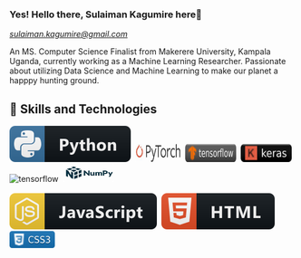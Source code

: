 ### Yes! Hello there, Sulaiman Kagumire here👋
*sulaiman.kagumire@gmail.com*


An MS. Computer Science Finalist from Makerere University, Kampala Uganda, currently working as a Machine Learning Researcher. Passionate about utilizing Data Science and Machine Learning to make our planet a happpy hunting ground.


## 💼 Skills and Technologies

<div> 
   <img src="https://github.com/ksulaiman1/ksulaiman1/blob/main/svg/python.svg" title="Javascript" alt="pythorn"/>&nbsp;
   <img src="https://github.com/ksulaiman1/ksulaiman1/blob/main/svg/pytorch.png" title="Javascript" alt="pytorch" width="80" height="32" />&nbsp;
   <img src="https://github.com/ksulaiman1/ksulaiman1/blob/main/svg/tensorflow.svg" title="tensorflow" alt="tensorflow" width="90" height="32" />&nbsp; 
   <img src="https://github.com/ksulaiman1/ksulaiman1/blob/main/svg/keras.svg" title="tensorflow" alt="tensorflow" width="90" height="32" />&nbsp;
   <img src="https://img.shields.io/badge/S-Scikit--Learn-orange" title="scikitlearn" alt="tensorflow" width="100" height="32" />&nbsp;
   <img src="https://github.com/ksulaiman1/ksulaiman1/blob/main/svg/numpy.png" title="numpy" alt="tensorflow" width="90" height="32" />&nbsp;

</div>
  <br>

<div>
  <img src="https://github.com/ksulaiman1/ksulaiman1/blob/main/svg/javascript.svg" title="Javascript" alt="Java"/>&nbsp;
  <img src="https://github.com/ksulaiman1/ksulaiman1/blob/main/svg/html.svg" title="Java" alt="html" />&nbsp;
  <img src="https://github.com/ksulaiman1/ksulaiman1/blob/main/svg/css.svg" title="Java" alt="css" width="80" height="30"/>&nbsp;
</div>
  
 


<!-- ### Yes everyone!! I am Sulaiman Kagumire 👋

https://img.shields.io/badge/-Python-blue
<!-- <p align="center">
  <a href="https://www.yushi.dev/" target="_blank" rel="noreferrer"><img src="https://user-images.githubusercontent.com/75753187/123350185-74ce0900-d528-11eb-848d-d92955dbb944.png" alt="my banner"></a>
</p> -->

<!-- <h3 align="center">
Yes!! Hi there, I'm Sulaiman Kagumire 
<!--   <a href="https://www.yushi.dev/" target="_blank" rel="noreferrer">Yu</a> 👋 -->
<!-- </h3>

<h2 align="center">
I'm a Full-Stack Web Developer 💻, Photographer 📸, and Designer 🎨!
</h2> 

I love the entire process of developing creative websites. I love the challenge of finding caches and spending time to meet new people. Learning how people hide things and where people are likely to look.

### 🤝 Connect with me:

<a href="https://www.linkedin.com/in/yushi95/"><img align="left" src="https://raw.githubusercontent.com/yushi1007/yushi1007/main/images/linkedin.svg" alt="Yu Shi | LinkedIn" width="21px"/></a>
<a href="https://instagram.com/yushi.95"><img align="left" src="https://raw.githubusercontent.com/yushi1007/yushi1007/main/images/instagram.svg" alt="Yu Shi | Instagram" width="21px"/></a>
<a href="https://yushi95.medium.com/"><img align="left" src="https://raw.githubusercontent.com/yushi1007/yushi1007/main/images/medium.svg" alt="Yu Shi | Medium" width="21px"/></a>
</br>
- 💬 If you have any question/feedback, please do not hesitate to reach out to me!

## 🔭 I'm currently working on

- My old projects
- Restaurant Recommendation App (React-Native)
- Mobile + Desktop Spotify Clone (Working on it soon...)
- My next blog
- My CSS skill

## 🌱 I'm currently learning

- 📱 React Native
- Firebase
- React Context API
- Styled Components  

## 💼 Technical Skills

![](https://img.shields.io/badge/Code-React-informational?style=flat&logo=react&color=61DAFB)
![](https://img.shields.io/badge/Code-Redux-informational?style=flat&logo=Redux&color=764ABC)
![](https://img.shields.io/badge/Code-JavaScript-informational?style=flat&logo=JavaScript&color=F7DF1E)
![](https://img.shields.io/badge/Code-Ruby-informational?style=flat&logo=Ruby&color=CC342D)
![](https://img.shields.io/badge/Code-Ruby_on_Rails-informational?style=flat&logo=Ruby-On-Rails&color=CC0000)
![](https://img.shields.io/badge/Code-HTML5-informational?style=flat&logo=HTML5&color=E34F26)
![](https://img.shields.io/badge/Code-PostgreSQL-informational?style=flat&logo=PostgreSQL&color=336791)
![](https://img.shields.io/badge/Code-SQLite-informational?style=flat&logo=SQLite&color=003B57)

</br>

![](https://img.shields.io/badge/Style-Bootstrap-informational?style=flat&logo=Bootstrap&color=7952B3)
![](https://img.shields.io/badge/Style-CSS3-informational?style=flat&logo=CSS3&color=1572B6)
![](https://img.shields.io/badge/Style-styled--components-informational?style=flat&logo=styled-components&color=DB7093)


</br>

![](https://img.shields.io/badge/Tools-Figma-informational?style=flat&logo=Figma&color=F24E1E)
![](https://img.shields.io/badge/Tools-NPM-informational?style=flat&logo=NPM&color=CB3837)
![](https://img.shields.io/badge/Tools-Heroku-informational?style=flat&logo=Heroku&color=430098)
![](https://img.shields.io/badge/Tools-Netlify-informational?style=flat&logo=netlify&color=00C7B7)
![](https://img.shields.io/badge/Tools-Git-informational?style=flat&logo=Git&color=F05032)
![](https://img.shields.io/badge/Tools-GitHub-informational?style=flat&logo=GitHub&color=181717)
 --> 
<!-- ## 📝 Latest Blog Posts

- [Deploy Rails API Backend to Heroku and React Frontend to Netlify](https://yushi95.medium.com/deploy-rails-api-backend-to-heroku-and-react-frontend-to-netlify-b515239d5022)
- [Animation Login Popup Form by Using React State Hook and CSS](https://medium.com/geekculture/animation-login-popup-form-by-using-react-state-hook-and-css-7ecf803f1fa9)
- [Checklist ✅ for Rails Application](https://yushi95.medium.com/checklist-for-rails-application-30868cb4f48b)
- [Self and Operator in Ruby](https://blog.usejournal.com/self-in-ruby-5e8a91fa4602)

## 📈 GitHub Stats 

[![Anurag's github stats](https://github-readme-stats.vercel.app/api?username=yushi1007)](https://github.com/yushi1007)

[![Top Langs](https://github-readme-stats.vercel.app/api/top-langs/?username=yushi1007&layout=compact)](https://github.com/yushi1007)

[![Visitors](https://visitor-badge.glitch.me/badge?page_id=yushi1007.yushi1007)](https://www.yushi.dev/) -->

<!--
**ksulaiman1/ksulaiman1** is a ✨ _special_ ✨ repository because its `README.md` (this file) appears on your GitHub profile.


